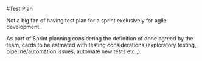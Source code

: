 #Test Plan

Not a big fan of having test plan for a sprint exclusively for agile development.

As part of Sprint planning considering the definition of done agreed by the team, cards to be estmated with testing considerations (exploratory testing, pipeline/automation issues, automate new tests etc.,).

